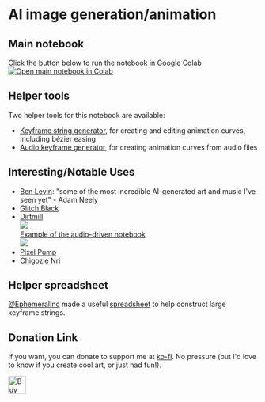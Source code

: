 <h1>AI image generation/animation</h1>
<h2>Main notebook</h2>
Click the button below to run the notebook in Google Colab<br />
<a href="https://colab.research.google.com/github/chigozienri/VQGAN-CLIP-animations/blob/main/VQGAN-CLIP-animations.ipynb">
<img src="https://colab.research.google.com/assets/colab-badge.svg"
     alt="Open main notebook in Colab"
/>
</a>

<h2>Helper tools</h2>
Two helper tools for this notebook are available:<br />
<ul>
<li><a href="https://keyframe-string-generator.glitch.me/">Keyframe string generator</a>, for creating and editing animation curves, including bézier easing</li>
<li><a href="https://audio-keyframe-generator.glitch.me/">Audio keyframe generator</a>, for creating animation curves from audio files</li>
</ul>


<h2>Interesting/Notable Uses</h2>
<ul>
     <li><a href="https://www.youtube.com/watch?v=AIUFNADtK3w">Ben Levin</a>: "some of the most incredible AI-generated art and music I've seen yet" - Adam Neely</li>
     <li><a href="https://www.instagram.com/p/CVzEuB6lJjR/">Glitch Black</a></li>
     <li><a href="https://www.youtube.com/channel/UCToztRy9FSTIhEen_1x4FAw">Dirtmill</a><br /><a href="https://www.youtube.com/embed/ERpolsQ0MpE"><img src="https://img.youtube.com/vi/ERpolsQ0MpE/0.jpg" /></a><br /><a href="https://www.youtube.com/embed/S2FafOSZJi0">Example of the audio-driven notebook<br /><img src="https://img.youtube.com/vi/S2FafOSZJi0/0.jpg" /></a></li>
     <li><a href="https://twitter.com/i/status/1449777456353734667">Pixel Pump</a></li>
     <li><a href="https://twitter.com/chigozienri/status/1420886097316491266">Chigozie Nri</a></li>
     
</ul>

<h2>Helper spreadsheet</h2>
<a href="https://twitter.com/EphemeralInc">@EphemeralInc</a> made a useful <a href="https://docs.google.com/spreadsheets/d/1sJ0PMHUPIYkS7LSxhzTThEP7rZ5CFonz-dBxqe8F2uc/">spreadsheet</a> to help construct large keyframe strings.

<h2>Donation Link</h2>

If you want, you can donate to support me at <a href="https://ko-fi.com/chigozie">ko-fi</a>. No pressure (but I'd love to know if you create cool art, or just had fun!).

<a href='https://ko-fi.com/chigozie' target='_blank'><img height='36' style='border:0px;height:36px;' src='https://cdn.ko-fi.com/cdn/kofi2.png?v=3' border='0' alt='Buy Me a Coffee at ko-fi.com' /></a>

